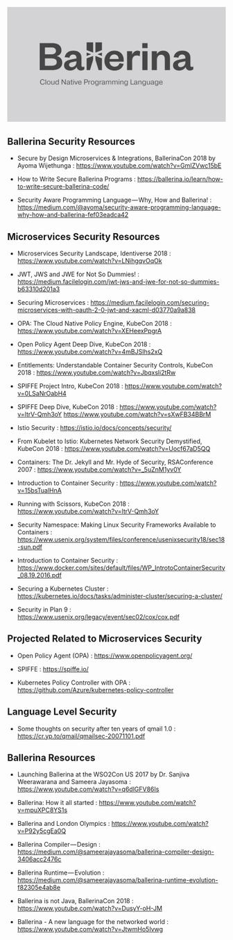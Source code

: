 ![alt text](./ballerina.jpg "Ballerina")

## Ballerina Security Resources

* Secure by Design Microservices & Integrations, BallerinaCon 2018 by Ayoma Wijethunga : https://www.youtube.com/watch?v=GmIZVwc15bE

* How to Write Secure Ballerina Programs : https://ballerina.io/learn/how-to-write-secure-ballerina-code/

* Security Aware Programming Language — Why, How and Ballerina! : https://medium.com/@ayoma/security-aware-programming-language-why-how-and-ballerina-fef03eadca42


## Microservices Security Resources

* Microservices Security Landscape, Identiverse 2018 : https://www.youtube.com/watch?v=LNihgqvOqOk

* JWT, JWS and JWE for Not So Dummies! : https://medium.facilelogin.com/jwt-jws-and-jwe-for-not-so-dummies-b63310d201a3

* Securing Microservices : https://medium.facilelogin.com/securing-microservices-with-oauth-2-0-jwt-and-xacml-d03770a9a838

* OPA: The Cloud Native Policy Engine, KubeCon 2018 : https://www.youtube.com/watch?v=XEHeexPpgrA

* Open Policy Agent Deep Dive, KubeCon 2018 : https://www.youtube.com/watch?v=4mBJSIhs2xQ

* Entitlements: Understandable Container Security Controls, KubeCon 2018 : https://www.youtube.com/watch?v=Jbqxsli2tRw

* SPIFFE Project Intro, KubeCon 2018 : https://www.youtube.com/watch?v=0LSaNrOabH4

* SPIFFE Deep Dive, KubeCon 2018 : https://www.youtube.com/watch?v=ltrV-Qmh3oY https://www.youtube.com/watch?v=sXwFB34BBrM

* Istio Security : https://istio.io/docs/concepts/security/

* From Kubelet to Istio: Kubernetes Network Security Demystified, KubeCon 2018 : https://www.youtube.com/watch?v=Uocf67aD5QQ

* Containers: The Dr. Jekyll and Mr. Hyde of Security, RSAConference 2007 : https://www.youtube.com/watch?v=_5uZnM1yv0Y

* Introduction to Container Security : https://www.youtube.com/watch?v=15bsTualHnA

* Running with Scissors, KubeCon 2018 : https://www.youtube.com/watch?v=ltrV-Qmh3oY

* Security Namespace: Making Linux Security Frameworks Available to Containers : https://www.usenix.org/system/files/conference/usenixsecurity18/sec18-sun.pdf

* Introduction to Container Security : https://www.docker.com/sites/default/files/WP_IntrotoContainerSecurity_08.19.2016.pdf

* Securing a Kubernetes Cluster : https://kubernetes.io/docs/tasks/administer-cluster/securing-a-cluster/

* Security in Plan 9 : https://www.usenix.org/legacy/event/sec02/cox/cox.pdf

## Projected Related to Microservices Security

* Open Policy Agent (OPA) : https://www.openpolicyagent.org/

* SPIFFE : https://spiffe.io/

* Kubernetes Policy Controller with OPA : https://github.com/Azure/kubernetes-policy-controller

## Language Level Security

* Some thoughts on security after ten years of qmail 1.0 : https://cr.yp.to/qmail/qmailsec-20071101.pdf

## Ballerina Resources

* Launching Ballerina at the WSO2Con US 2017 by Dr. Sanjiva Weerawarana and Sameera Jayasoma : https://www.youtube.com/watch?v=q6dlGFV86Is

* Ballerina: How it all started : https://www.youtube.com/watch?v=mpuXPC8YS1s

* Ballerina and London Olympics : https://www.youtube.com/watch?v=P92y5cgEa0Q

* Ballerina Compiler — Design : https://medium.com/@sameerajayasoma/ballerina-compiler-design-3406acc2476c

* Ballerina Runtime — Evolution : https://medium.com/@sameerajayasoma/ballerina-runtime-evolution-f82305e4ab8e

* Ballerina is not Java, BallerinaCon 2018 : https://www.youtube.com/watch?v=DusyY-oH-JM

* Ballerina - A new language for the networked world : https://www.youtube.com/watch?v=JtwmHo5Ivwg
